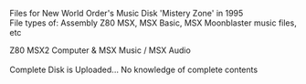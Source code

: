 Files for New World Order's Music Disk 'Mistery Zone' in 1995<br>
File types of: Assembly Z80 MSX, MSX Basic, MSX Moonblaster music files, etc<br> 

Z80 MSX2 Computer & MSX Music / MSX Audio<br>
<br>
Complete Disk is Uploaded... No knowledge of complete contents <br>
